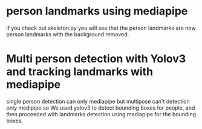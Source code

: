 #  person landmarks using mediapipe
if you check out skeleton.py you will see that the person landmarks are now person landmarks with the background removed.

# Multi person detection with Yolov3 and tracking landmarks with mediapipe
single person detection can only mediapipe but multipose can't detection only medipipe
so We used yolov3 to detect bounding boxes for people, and then proceeded with landmarks detection using mediapipe for the bounding boxes.
